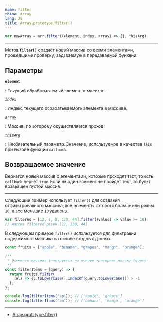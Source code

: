 ```yaml
---
name: filter
theme: Array
lang: JS
title: Array.prototype.filter()
---
```


```js
var newArray = arr.filter((element, index, array) => {}, thisArg);
```

---

Метод **`filter()`** создаёт новый массив со всеми элементами, прошедшими проверку, задаваемую в передаваемой функции.

## Параметры

**`element`**

: Текущий обрабатываемый элемент в массиве.

_`index`_

: Индекс текущего обрабатываемого элемента в массиве.

_`array`_

: Массив, по которому осуществляется проход.

_`thisArg`_

: Необязательный параметр. Значение, используемое в качестве `this` при вызове функции `callback`.

## Возвращаемое значение

Вернётся новый массив с элементами, которые проходят тест, то есть `callback` вернёт `true`. Если ни один элемент не пройдет тест, то будет возвращен пустой массив.

---

Следующий пример использует `filter()` для создания отфильтрованного массива, все элементы которого больше или равны `10`, а все меньшие `10` удалены.

```js
var filtered = [12, 5, 8, 130, 44].filter((value) => value >= 10);
// массив filtered равен [12, 130, 44]
```

В следующем примере `filter()` используется для фильтрации содержимого массива на основе входных данных

```js
const fruits = ["apple", "banana", "grapes", "mango", "orange"];

/**
 * Элементы массива фильтруется на основе критериев поиска (query)
 */
const filterItems = (query) => {
  return fruits.filter(
    (el) => el.toLowerCase().indexOf(query.toLowerCase()) > -1
  );
};

console.log(filterItems("ap")); // ['apple', 'grapes']
console.log(filterItems("an")); // ['banana', 'mango', 'orange']
```

---

- [Array.prototype.filter()](https://developer.mozilla.org/ru/docs/Web/JavaScript/Reference/Global_Objects/Array/filter)
